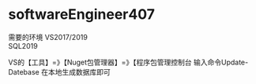 # softwareEngineer407
需要的环境
VS2017/2019  
SQL2019

VS的【工具】=》【Nuget包管理器】=》【程序包管理控制台
输入命令Update-Datebase 在本地生成数据库即可
